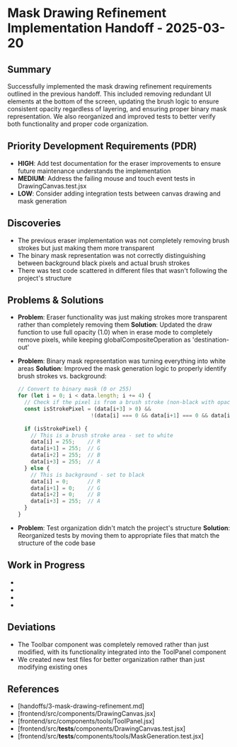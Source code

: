 # Mask Drawing Refinement Implementation Handoff - 2025-03-20

## Summary
Successfully implemented the mask drawing refinement requirements outlined in the previous handoff. This included removing redundant UI elements at the bottom of the screen, updating the brush logic to ensure consistent opacity regardless of layering, and ensuring proper binary mask representation. We also reorganized and improved tests to better verify both functionality and proper code organization.

## Priority Development Requirements (PDR)
- **HIGH**: Add test documentation for the eraser improvements to ensure future maintenance understands the implementation
- **MEDIUM**: Address the failing mouse and touch event tests in DrawingCanvas.test.jsx
- **LOW**: Consider adding integration tests between canvas drawing and mask generation

## Discoveries
- The previous eraser implementation was not completely removing brush strokes but just making them more transparent
- The binary mask representation was not correctly distinguishing between background black pixels and actual brush strokes
- There was test code scattered in different files that wasn't following the project's structure

## Problems & Solutions
- **Problem**: Eraser functionality was just making strokes more transparent rather than completely removing them
  **Solution**: Updated the draw function to use full opacity (1.0) when in erase mode to completely remove pixels, while keeping globalCompositeOperation as 'destination-out'
  
- **Problem**: Binary mask representation was turning everything into white areas
  **Solution**: Improved the mask generation logic to properly identify brush strokes vs. background:
  ```jsx
  // Convert to binary mask (0 or 255)
  for (let i = 0; i < data.length; i += 4) {
    // Check if the pixel is from a brush stroke (non-black with opacity)
    const isStrokePixel = (data[i+3] > 0) && 
                         !(data[i] === 0 && data[i+1] === 0 && data[i+2] === 0);
    
    if (isStrokePixel) {
      // This is a brush stroke area - set to white
      data[i] = 255;    // R
      data[i+1] = 255;  // G
      data[i+2] = 255;  // B
      data[i+3] = 255;  // A
    } else {
      // This is background - set to black
      data[i] = 0;      // R
      data[i+1] = 0;    // G
      data[i+2] = 0;    // B
      data[i+3] = 255;  // A
    }
  }
  ```

- **Problem**: Test organization didn't match the project's structure
  **Solution**: Reorganized tests by moving them to appropriate files that match the structure of the code base

## Work in Progress
- [Phase 1: State Management Refactoring]: 100%
- [Phase 2: UI Layout Restructuring]: 100%
- [Phase 3: Visual Design System]: 100%
- [Phase 4: Mask Drawing Refinement]: 100%

## Deviations
- The Toolbar component was completely removed rather than just modified, with its functionality integrated into the ToolPanel component
- We created new test files for better organization rather than just modifying existing ones

## References
- [handoffs/3-mask-drawing-refinement.md]
- [frontend/src/components/DrawingCanvas.jsx]
- [frontend/src/components/tools/ToolPanel.jsx]
- [frontend/src/__tests__/components/DrawingCanvas.test.jsx]
- [frontend/src/__tests__/components/tools/MaskGeneration.test.jsx]